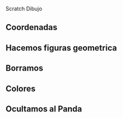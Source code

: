 Scratch Dibujo

## Coordenadas
## Hacemos figuras geometrica
## Borramos
## Colores
## Ocultamos al Panda
